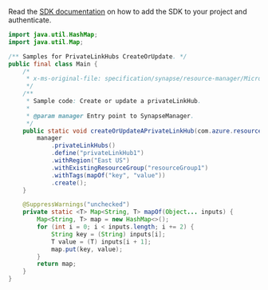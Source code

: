 Read the [SDK documentation](https://github.com/Azure/azure-sdk-for-java/blob/azure-resourcemanager-synapse_1.0.0-beta.2/sdk/synapse/azure-resourcemanager-synapse/README.md) on how to add the SDK to your project and authenticate.

```java
import java.util.HashMap;
import java.util.Map;

/** Samples for PrivateLinkHubs CreateOrUpdate. */
public final class Main {
    /*
     * x-ms-original-file: specification/synapse/resource-manager/Microsoft.Synapse/stable/2021-06-01/examples/CreateOrUpdatePrivateLinkHub.json
     */
    /**
     * Sample code: Create or update a privateLinkHub.
     *
     * @param manager Entry point to SynapseManager.
     */
    public static void createOrUpdateAPrivateLinkHub(com.azure.resourcemanager.synapse.SynapseManager manager) {
        manager
            .privateLinkHubs()
            .define("privateLinkHub1")
            .withRegion("East US")
            .withExistingResourceGroup("resourceGroup1")
            .withTags(mapOf("key", "value"))
            .create();
    }

    @SuppressWarnings("unchecked")
    private static <T> Map<String, T> mapOf(Object... inputs) {
        Map<String, T> map = new HashMap<>();
        for (int i = 0; i < inputs.length; i += 2) {
            String key = (String) inputs[i];
            T value = (T) inputs[i + 1];
            map.put(key, value);
        }
        return map;
    }
}
```
